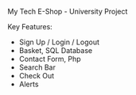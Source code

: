 My Tech E-Shop - University Project

Key Features:
- Sign Up / Login / Logout
- Basket, SQL Database
- Contact Form, Php
- Search Bar
- Check Out
- Alerts


